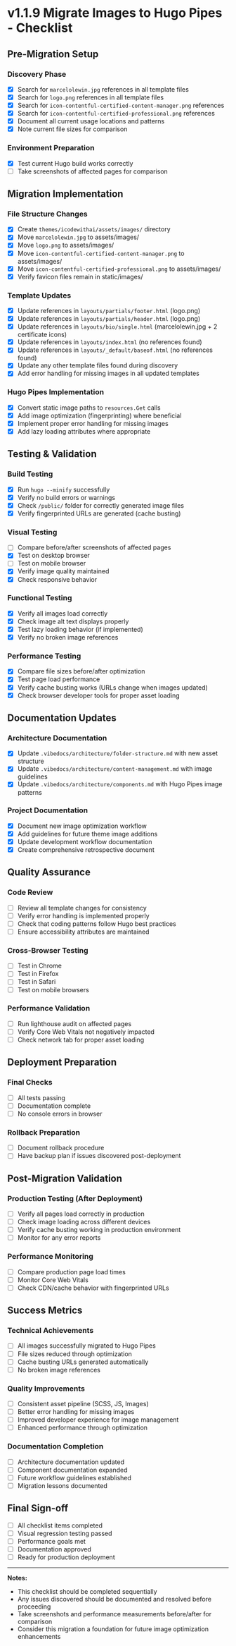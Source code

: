 # v1.1.9 Migrate Images to Hugo Pipes - Checklist

## Pre-Migration Setup

### Discovery Phase
- [x] Search for `marcelolewin.jpg` references in all template files
- [x] Search for `logo.png` references in all template files  
- [x] Search for `icon-contentful-certified-content-manager.png` references
- [x] Search for `icon-contentful-certified-professional.png` references
- [x] Document all current usage locations and patterns
- [x] Note current file sizes for comparison

### Environment Preparation
- [x] Test current Hugo build works correctly
- [ ] Take screenshots of affected pages for comparison

## Migration Implementation

### File Structure Changes
- [x] Create `themes/icodewithai/assets/images/` directory
- [x] Move `marcelolewin.jpg` to assets/images/
- [x] Move `logo.png` to assets/images/
- [x] Move `icon-contentful-certified-content-manager.png` to assets/images/
- [x] Move `icon-contentful-certified-professional.png` to assets/images/
- [x] Verify favicon files remain in static/images/

### Template Updates
- [x] Update references in `layouts/partials/footer.html` (logo.png)
- [x] Update references in `layouts/partials/header.html` (logo.png)
- [x] Update references in `layouts/bio/single.html` (marcelolewin.jpg + 2 certificate icons)
- [x] Update references in `layouts/index.html` (no references found)
- [x] Update references in `layouts/_default/baseof.html` (no references found)
- [x] Update any other template files found during discovery
- [x] Add error handling for missing images in all updated templates

### Hugo Pipes Implementation
- [x] Convert static image paths to `resources.Get` calls
- [x] Add image optimization (fingerprinting) where beneficial
- [x] Implement proper error handling for missing images
- [x] Add lazy loading attributes where appropriate

## Testing & Validation

### Build Testing
- [x] Run `hugo --minify` successfully
- [x] Verify no build errors or warnings
- [x] Check `/public/` folder for correctly generated image files
- [x] Verify fingerprinted URLs are generated (cache busting)

### Visual Testing
- [ ] Compare before/after screenshots of affected pages
- [x] Test on desktop browser
- [ ] Test on mobile browser
- [x] Verify image quality maintained
- [x] Check responsive behavior

### Functional Testing
- [x] Verify all images load correctly
- [x] Check image alt text displays properly
- [x] Test lazy loading behavior (if implemented)
- [x] Verify no broken image references

### Performance Testing
- [x] Compare file sizes before/after optimization
- [x] Test page load performance
- [x] Verify cache busting works (URLs change when images updated)
- [x] Check browser developer tools for proper asset loading

## Documentation Updates

### Architecture Documentation
- [x] Update `.vibedocs/architecture/folder-structure.md` with new asset structure
- [x] Update `.vibedocs/architecture/content-management.md` with image guidelines
- [x] Update `.vibedocs/architecture/components.md` with Hugo Pipes image patterns

### Project Documentation
- [x] Document new image optimization workflow
- [x] Add guidelines for future theme image additions
- [x] Update development workflow documentation
- [x] Create comprehensive retrospective document

## Quality Assurance

### Code Review
- [ ] Review all template changes for consistency
- [ ] Verify error handling is implemented properly
- [ ] Check that coding patterns follow Hugo best practices
- [ ] Ensure accessibility attributes are maintained

### Cross-Browser Testing
- [ ] Test in Chrome
- [ ] Test in Firefox
- [ ] Test in Safari
- [ ] Test on mobile browsers

### Performance Validation
- [ ] Run lighthouse audit on affected pages
- [ ] Verify Core Web Vitals not negatively impacted
- [ ] Check network tab for proper asset loading

## Deployment Preparation

### Final Checks
- [ ] All tests passing
- [ ] Documentation complete
- [ ] No console errors in browser

### Rollback Preparation
- [ ] Document rollback procedure
- [ ] Have backup plan if issues discovered post-deployment

## Post-Migration Validation

### Production Testing (After Deployment)
- [ ] Verify all pages load correctly in production
- [ ] Check image loading across different devices
- [ ] Verify cache busting working in production environment
- [ ] Monitor for any error reports

### Performance Monitoring
- [ ] Compare production page load times
- [ ] Monitor Core Web Vitals
- [ ] Check CDN/cache behavior with fingerprinted URLs

## Success Metrics

### Technical Achievements
- [ ] All images successfully migrated to Hugo Pipes
- [ ] File sizes reduced through optimization
- [ ] Cache busting URLs generated automatically
- [ ] No broken image references

### Quality Improvements
- [ ] Consistent asset pipeline (SCSS, JS, Images)
- [ ] Better error handling for missing images
- [ ] Improved developer experience for image management
- [ ] Enhanced performance through optimization

### Documentation Completion
- [ ] Architecture documentation updated
- [ ] Component documentation expanded
- [ ] Future workflow guidelines established
- [ ] Migration lessons documented

## Final Sign-off

- [ ] All checklist items completed
- [ ] Visual regression testing passed
- [ ] Performance goals met
- [ ] Documentation approved
- [ ] Ready for production deployment

---

**Notes:**
- This checklist should be completed sequentially
- Any issues discovered should be documented and resolved before proceeding
- Take screenshots and performance measurements before/after for comparison
- Consider this migration a foundation for future image optimization enhancements